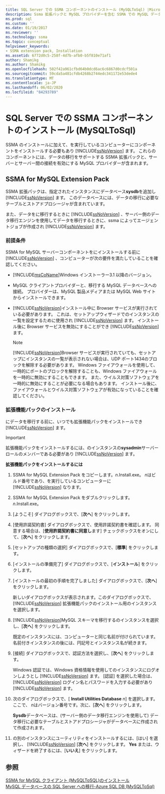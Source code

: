 ```yaml
---
title: SQL Server での SSMA コンポーネントのインストール (MySQLToSql) |Microsoft Docs
description: Ssma 拡張パックと MySQL プロバイダーを含む SSMA での MySQL データベースの変換をサポートするために、SQL Server を実行するサーバーにコンポーネントをインストールします。
ms.prod: sql
ms.custom: ''
ms.date: 01/19/2017
ms.reviewer: ''
ms.technology: ssma
ms.topic: conceptual
helpviewer_keywords:
- SSMA extension pack, Installation
ms.assetid: 6772d0c5-258f-4d7b-afb0-b5f810e71af1
author: Shamikg
ms.author: Shamikg
ms.openlocfilehash: 502f42a961cfbd64b0dcd6ac6c6867d0cdcf501a
ms.sourcegitcommit: 59cda5a481cfdb4268b2744edc341172e53dede4
ms.translationtype: MT
ms.contentlocale: ja-JP
ms.lasthandoff: 06/02/2020
ms.locfileid: "84293789"
---
```

# <a name="installing-ssma-components-on-sql-server-mysqltosql"></a>SQL Server での SSMA コンポーネントのインストール (MySQLToSql)
SSMA のインストールに加えて、を実行しているコンピューターにコンポーネントをインストールする必要もあり [!INCLUDE[ssNoVersion](../../includes/ssnoversion-md.md)] ます。 これらのコンポーネントには、データの移行をサポートする SSMA 拡張パックと、サーバーとサーバー間の接続を有効にする MySQL プロバイダーが含まれます。  
  
## <a name="ssma-for-mysql-extension-pack"></a>SSMA for MySQL Extension Pack  
SSMA 拡張パックは、指定されたインスタンスにデータベース**sysdb**を追加し [!INCLUDE[ssNoVersion](../../includes/ssnoversion-md.md)] ます。 このデータベースには、データの移行に必要なテーブルとストアドプロシージャが含まれています。  
  
また、データをに移行するときに [!INCLUDE[ssNoVersion](../../includes/ssnoversion-md.md)] 、サーバー側のデータ移行エンジンを使用してデータを移行するときに、ssma によってエージェントジョブが作成され [!INCLUDE[ssNoVersion](../../includes/ssnoversion-md.md)] ます。  
  
### <a name="prerequisites"></a>前提条件  
SSMA for MySQL サーバーコンポーネントをにインストールする前に [!INCLUDE[ssNoVersion](../../includes/ssnoversion-md.md)] 、コンピューターが次の要件を満たしていることを確認してください。  
  
-   [!INCLUDE[msCoName](../../includes/msconame_md.md)]Windows インストーラー3.1 以降のバージョン。  
  
-   MySQL クライアントプロバイダーと、移行する MySQL データベースへの接続。 プロバイダーは、MySQL 製品メディアまたは MySQL Web サイトからインストールできます。  
  
-   [!INCLUDE[ssNoVersion](../../includes/ssnoversion-md.md)]インストール中に Browser サービスが実行されている必要があります。 これは、セットアップウィザードでのインスタンスの一覧を設定するために使用され [!INCLUDE[ssNoVersion](../../includes/ssnoversion-md.md)] ます。 インストール後に Browser サービスを無効にすることができ [!INCLUDE[ssNoVersion](../../includes/ssnoversion-md.md)] ます。  
  
    > [!NOTE]  
    > [!INCLUDE[ssNoVersion](../../includes/ssnoversion-md.md)]Browser サービスが実行されていても、セットアップにインスタンスの一覧が表示されない場合は、UDP ポート1434のブロックを解除する必要があります。 Windows ファイアウォールを使用して、一時的にポートのブロックを解除することも、Windows ファイアウォールを一時的に無効にすることもできます。 また、ウイルス対策ソフトウェアを一時的に無効にすることが必要になる場合もあります。 インストール後に、ファイアウォールとウイルス対策ソフトウェアが有効になっていることを確認してください。  
  
### <a name="installing-the-extension-pack"></a>拡張機能パックのインストール  
にデータを移行する前に、いつでも拡張機能パックをインストールでき [!INCLUDE[ssNoVersion](../../includes/ssnoversion-md.md)] ます。  
  
> [!IMPORTANT]  
> 拡張機能パックをインストールするには、のインスタンスの**sysadmin**サーバーロールのメンバーである必要があり [!INCLUDE[ssNoVersion](../../includes/ssnoversion-md.md)] ます。  
  
**拡張機能パックをインストールするには**  
  
1.  SSMA for MySQL Extension Pack をコピーします。*n*.Install.exe。 *n*はビルド番号であり、を実行しているコンピューターに [!INCLUDE[ssNoVersion](../../includes/ssnoversion-md.md)] なります。  
  
2.  SSMA for MySQL Extension Pack をダブルクリックします。*n*.Install.exe。  
  
3.  [ようこそ] ダイアログボックスで、[**次へ**] をクリックします。  
  
4.  [使用許諾契約書] ダイアログボックスで、使用許諾契約書を確認します。 同意する場合は、[**使用許諾契約書に同意し**ます] チェックボックスをオンにして、[**次へ**] をクリックします。  
  
5.  [セットアップの種類の選択] ダイアログボックスで、[**標準**] をクリックします。  
  
6.  [インストールの準備完了] ダイアログボックスで、[**インストール**] をクリックします。  
  
7.  [インストールの最初の手順を完了しました] ダイアログボックスで、[**次へ**] をクリックします。  
  
    新しいダイアログボックスが表示されます。このダイアログボックスで、 [!INCLUDE[ssNoVersion](../../includes/ssnoversion-md.md)] 拡張機能パックのインストール用のインスタンスを選択します。  
  
8.  [!INCLUDE[ssNoVersion](../../includes/ssnoversion-md.md)]MySQL スキーマを移行するのインスタンスを選択し、[**次へ**] をクリックします。  
  
    既定のインスタンスには、コンピューターと同じ名前が付けられています。 名前付きインスタンスの後には、円記号とインスタンス名が続きます。  
  
9. [接続] ダイアログボックスで、認証方法を選択し、[**次へ**] をクリックします。  
  
    Windows 認証では、Windows 資格情報を使用してのインスタンスにログオンしようとし [!INCLUDE[ssNoVersion](../../includes/ssnoversion-md.md)] ます。 [認証] を選択した場合は、 [!INCLUDE[ssNoVersion](../../includes/ssnoversion-md.md)] ログイン名とパスワードを入力する必要があり [!INCLUDE[ssNoVersion](../../includes/ssnoversion-md.md)] ます。  
  
10. 次のダイアログボックスで、[ **Install Utilities Database** *n*] を選択します。ここで、 *n*はバージョン番号です。次に、[**次へ**] をクリックします。  
  
    **Sysdb**データベースは、(サーバー側のデータ移行エンジンを使用して) データ移行に必要なテーブルとストアドプロシージャがデータベースに作成されて作成されます。  
  
11. の別のインスタンスにユーティリティをインストールするには、[はい] を選択し、 [!INCLUDE[ssNoVersion](../../includes/ssnoversion-md.md)] [**次へ**] をクリックします。 **Yes** または、ウィザードを終了するには、[**いいえ**] をクリックします。  
  
## <a name="see-also"></a>参照  
[SSMA for MySQL クライアント &#40;MySQLToSQL&#41;のインストール](../../ssma/mysql/installing-ssma-for-mysql-client-mysqltosql.md)  
[MySQL データベースの SQL Server への移行-Azure SQL DB &#40;MySQLToSql&#41;](../../ssma/mysql/migrating-mysql-databases-to-sql-server-azure-sql-db-mysqltosql.md)  
  
